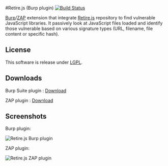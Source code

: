 #Retire.js (Burp plugin) [![Build Status](https://travis-ci.org/h3xstream/burp-retire-js.png)](https://travis-ci.org/h3xstream/burp-retire-js)

[Burp](http://portswigger.net/burp/)/[ZAP](https://www.owasp.org/index.php/OWASP_Zed_Attack_Proxy_Project) extension that integrate [Retire.js](https://github.com/bekk/retire.js) repository to find vulnerable JavaScript libraries. It passively look at JavaScript files loaded and identify those vulnerable based on various signature types (URL, filename, file content or specific hash).

## License

This software is release under [LGPL](http://www.gnu.org/licenses/lgpl.html).

## Downloads

Burp Suite plugin : [Download](https://raw.githubusercontent.com/h3xstream/burp-retire-js/gh-pages/releases/burp/burp-retire-js-1.jar)

ZAP plugin : [Download](https://raw.githubusercontent.com/h3xstream/burp-retire-js/gh-pages/releases/zap/retirejs-alpha-1.zap)

## Screenshots

Burp plugin:

![Retire.js Burp plugin](https://raw.githubusercontent.com/h3xstream/burp-retire-js/gh-pages/screenshots/screenshot_burp_plugin.png)

ZAP plugin:

![Retire.js ZAP plugin](https://raw.githubusercontent.com/h3xstream/burp-retire-js/gh-pages/screenshots/screenshot_zap_plugin.png)
